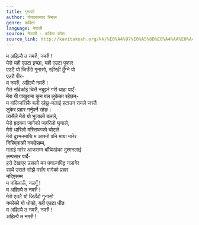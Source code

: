 ```yaml
---
title: गुनासो
author: गोपालप्रसाद रिमाल
genre: कविता
language: नेपाली
source: नेपाली - कविता कोश
source_link: http://kavitakosh.org/kk/%E0%A4%97%E0%A5%8B%E0%A4%AA%E0%A4%BE%E0%A4%B2%E0%A4%AA%E0%A5%8D%E0%A4%B0%E0%A4%B8%E0%A4%BE%E0%A4%A6_%E0%A4%B0%E0%A4%BF%E0%A4%AE%E0%A4%BE%E0%A4%B2
---
```


म अहिल्यै त नमरुँ, नमरुँ !  
मेरो यही एउटा इच्छा, यही एउटा पुकार  
एउटै यो जिउँदो गुनासो, रहीरही ठुँग्ने यो  
एउटै पीर-  
म नमरुँ, अहिल्यै नमरुँ !  
मैले नहिर्काई चित्तै नबुझ्ने गरी थाहा पाएँ-  
मेरा यी पाखुरामा कुन बल लुकेका रहेछन्-  
म वालिजत्तिकै बली रहेछु-मलाई हटाउन रामले जस्तै  
लुकेर प्रहार गर्नुपर्ने रहेछ।  
त्यसैले मेरो यो भुजाको बलले,  
मेरो हृदयमा जागेको जहरिलो घृणाले,  
मेरो धारिलो मस्तिष्कको चोटले  
मेरो दुश्मनमाथि म आफ्नो पनि माया मारेर  
निस्पि्कक्री नबज्रेसम्म,  
मलाई मारेर आजसम्म बाँचिरहेका दुश्मनलाई  
लम्पसार पार्दै-  
हत्ते देखाएर उसको मन पगाल्नपिट्ट नलागेर  
साथै उसले सोझै मसँग मागेको प्रहार  
नदिएसम्म  
म नबिलाऊँ, नडगूँ !  
म अहिल्यै त नमरुँ !  
मेरो एउटै यो जिउँदो गुनासो  
नमरेको यो धोको, यही एउटा धीत  
म अहिल्यै त नमरुँ, नमरुँ !  
अहिल्यै त नमरुँ !
